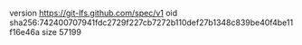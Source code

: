version https://git-lfs.github.com/spec/v1
oid sha256:742400707941fdc2729f227cb7272b110def27b1348c839be40f4be11f16e46a
size 57199
